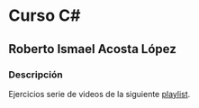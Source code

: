 # Curso C#

## Roberto Ismael Acosta López


### Descripción
Ejercicios serie de videos de la siguiente [playlist](https://www.youtube.com/watch?v=mwS0AjdgNGI&amp;list=PLuEZQoW9bRnTZrPiiKnsGmjGuKbQ00CjQ&amp;index=1). 
